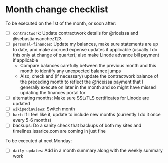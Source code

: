 # Month change checklist

To be executed on the 1st of the month, or soon after:

- [ ] `contractwork`: Update contractwork details for @riceissa and @sebastiansanchez123
- [ ] `personal-finances`: Update my balances, make sure statements are up to date, and make accrued expense updates if applicable (usually I do this only at change of quarter); also make Linode advance bill payment if applicable
  - Compare balances carefully between the previous month and this month to identify any unexpected balance jumps
  - Also, check and (if necessary) update the contractwork balance of the preceding month to reflect the @riceissa payment that I generally execute on later in the month and so might have missed updating the finances portal for
- [ ] alternating months: Make sure SSL/TLS certificates for Linode are updated
- [ ] `wikipediaviews`: Switch month
- [ ] `bart`: If I feel like it, update to include new months (currently I do it once every 5-6 months)
- [ ] backups: Do a sanity check that backups of both my sites and timelines.issarice.com are coming in just fine

To be executed at next Monday:

- [ ] `daily-updates`: Add in a month summary along with the weekly summary work